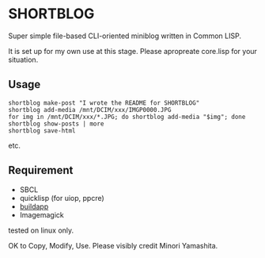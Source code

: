 SHORTBLOG
=========

Super simple file-based CLI-oriented miniblog written in Common LISP.

It is set up for my own use at this stage. Please apropreate core.lisp for your situation.

Usage
-----

```
shortblog make-post "I wrote the README for SHORTBLOG"
shortblog add-media /mnt/DCIM/xxx/IMGP0000.JPG
for img in /mnt/DCIM/xxx/*.JPG; do shortblog add-media "$img"; done
shortblog show-posts | more
shortblog save-html
```

etc.


Requirement
-----------

+ SBCL
+ quicklisp (for uiop, ppcre)
+ [buildapp](https://www.xach.com/lisp/buildapp)
+ Imagemagick

tested on linux only.


OK to Copy, Modify, Use. Please visibly credit Minori Yamashita.
